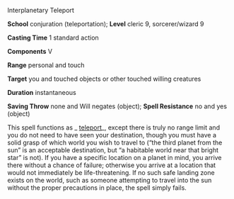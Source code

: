 Interplanetary Teleport

**School** conjuration (teleportation); **Level** cleric 9, sorcerer/wizard 9

**Casting Time** 1 standard action

**Components** V

**Range** personal and touch

**Target** you and touched objects or other touched willing creatures

**Duration** instantaneous

**Saving Throw** none and Will negates (object); **Spell Resistance** no and yes (object)

This spell functions as _ [teleport](spells/teleport#_teleport)_, except there is truly no range limit and you do not need to have seen your destination, though you must have a solid grasp of which world you wish to travel to (“the third planet from the sun” is an acceptable destination, but “a habitable world near that bright star” is not). If you have a specific location on a planet in mind, you arrive there without a chance of failure; otherwise you arrive at a location that would not immediately be life-threatening. If no such safe landing zone exists on the world, such as someone attempting to travel into the sun without the proper precautions in place, the spell simply fails.

